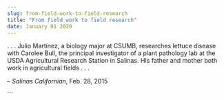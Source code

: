 ```yaml
---
slug: from-field-work-to-field-research
title: "From field work to field research"
date: January 01 2020
---
```


 
<p>
  . . . Julio Martinez, a biology major at CSUMB, researches lettuce disease
  with Carolee Bull, the principal investigator of a plant pathology lab at the
  USDA Agricultural Research Station in Salinas. HIs father and mother both work
  in agricultural fields . . .
</p>
<p>– <em>Salinas Californian</em>, Feb. 28, 2015</p>
```
